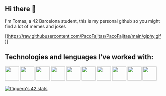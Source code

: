 ## Hi there 👋

 I'm Tomas, a 42 Barcelona student, this is my personal github so you might find a lot of memes and jokes 

[(https://raw.githubusercontent.com/PacoFajitas/PacoFajitas/main/giphy.gif)]
## Technologies and lenguages I've worked with:
<p align="left"> 

<img src="https://cdn.jsdelivr.net/gh/devicons/devicon@latest/icons/bash/bash-original.svg" width="45" height="45"/>
<img src="https://cdn.jsdelivr.net/gh/devicons/devicon@latest/icons/cplusplus/cplusplus-plain.svg" width="45" height="45"/>
<img src="https://cdn.jsdelivr.net/gh/devicons/devicon@latest/icons/csharp/csharp-plain.svg" width="45" height="45"/>
<img src="https://cdn.jsdelivr.net/gh/devicons/devicon@latest/icons/css3/css3-plain.svg" width="45" height="45"/>
<img src="https://cdn.jsdelivr.net/gh/devicons/devicon@latest/icons/git/git-plain.svg" width="45" height="45"/>
<img src="https://cdn.jsdelivr.net/gh/devicons/devicon@latest/icons/html5/html5-plain.svg" width="45" height="45"/>
<img src="https://cdn.jsdelivr.net/gh/devicons/devicon@latest/icons/javascript/javascript-plain.svg" width="45" height="45"/>
<img src="https://cdn.jsdelivr.net/gh/devicons/devicon@latest/icons/mongodb/mongodb-plain-wordmark.svg" width="45" height="45"/>
<img src="https://cdn.jsdelivr.net/gh/devicons/devicon@latest/icons/c/c-original.svg" width="45" height="45"/>
<img src="https://cdn.jsdelivr.net/gh/devicons/devicon@latest/icons/docker/docker-plain-wordmark.svg" width="45" height="45"/>
</p>


[![tfiguero's 42 stats](https://badge.mediaplus.ma/levi/tfiguero?1337Badge=off&UM6P=off)](https://github.com/oakoudad/badge42)
<!--
**PacoFajitas/PacoFajitas** is a ✨ _special_ ✨ repository because its `README.md` (this file) appears on your GitHub profile.

Here are some ideas to get you started:

- 🔭 I’m currently working on ...
- 🌱 I’m currently learning ...
- 👯 I’m looking to collaborate on ...
- 🤔 I’m looking for help with ...
- 💬 Ask me about ...
- 📫 How to reach me: ...
- 😄 Pronouns: ...
- ⚡ Fun fact: ...
-->
